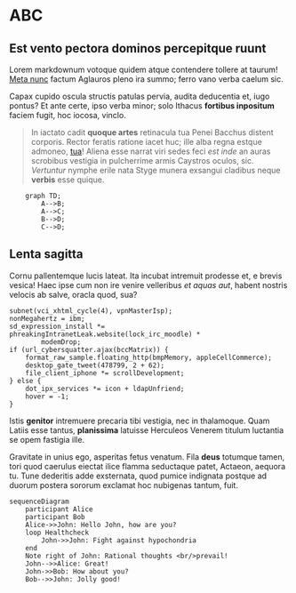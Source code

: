 # ABC

## Est vento pectora dominos percepitque ruunt

Lorem markdownum votoque quidem atque contendere tollere at taurum!
[Meta nunc](http://www.dolorem.net/esthunc.php) factum Aglauros pleno ira summo;
ferro vano verba caelum sic.

Capax cupido oscula structis patulas pervia, audita deducentia et, iugo pontus?
Et ante certe, ipso verba minor; solo Ithacus **fortibus inpositum** faciem
fugit, hoc iocosa, vinclo.

> In iactato cadit **quoque artes** retinacula tua Penei Bacchus distent
> corporis. Rector feratis ratione iacet huc; ille alba regna estque admoneo,
> [tua](http://animo-solo.org/diuque-quibus.php)! Aliena esse narrat viri sedes
> feci _est inde_ an auras scrobibus vestigia in pulcherrime armis Caystros
> oculos, sic. _Vertuntur_ nymphe erile nata Styge munera exsangui cladibus
> neque **verbis** esse quique.

```mermaid
    graph TD;
        A-->B;
        A-->C;
        B-->D;
        C-->D;
```

## Lenta sagitta

Cornu pallentemque lucis lateat. Ita incubat intremuit prodesse et, e brevis
vesica! Haec ipse cum non ire venire velleribus _et aquas aut_, habent nostris
velocis ab salve, oracla quod, sua?

    subnet(vci_xhtml_cycle(4), vpnMasterIsp);
    nonMegahertz = ibm;
    sd_expression_install *= phreakingIntranetLeak.website(lock_irc_moodle) *
            modemDrop;
    if (url_cybersquatter.ajax(bccMatrix)) {
        format_raw_sample.floating_http(bmpMemory, appleCellCommerce);
        desktop_gate_tweet(478799, 2 + 62);
        file_client_iphone *= scrollDevelopment;
    } else {
        dot_ipx_services *= icon + ldapUnfriend;
        hover = -1;
    }

Istis **genitor** intremuere precaria tibi vestigia, nec in thalamoque. Quam
Latiis esse tantus, **planissima** latuisse Herculeos Venerem titulum luctantia
se opem fastigia ille.

Gravitate in unius ego, asperitas fetus venatum. Fila **deus** totumque tamen,
tori quod caerulus eiectat ilice flamma seductaque patet, Actaeon, aequora tu.
Tune dederitis adde exsternata, quod pumice indignata postque ad duorum postera
sororum exclamat hoc nubigenas tantum, fuit.

```mermaid
sequenceDiagram
    participant Alice
    participant Bob
    Alice->>John: Hello John, how are you?
    loop Healthcheck
        John->>John: Fight against hypochondria
    end
    Note right of John: Rational thoughts <br/>prevail!
    John-->>Alice: Great!
    John->>Bob: How about you?
    Bob-->>John: Jolly good!
```
